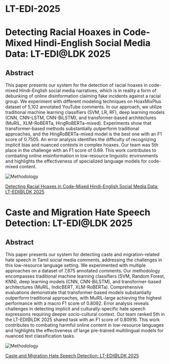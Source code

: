 # LT-EDI-2025
# Detecting Racial Hoaxes in Code-Mixed Hindi-English Social Media Data: LT-EDI@LDK 2025

## Abstract
This paper presents our system for the detection of racial hoaxes in code-mixed Hindi-English social media narratives, which is in reality a form of debunking of online disinformation claiming fake incidents against a racial group. We experiment with different modeling techniques on HoaxMixPlus dataset of 5,102 annotated YouTube comments. In our approach, we utilize traditional machine learning classifiers (SVM, LR, RF), deep learning models (CNN, CNN-LSTM, CNN-BiLSTM), and transformer-based architectures (MuRIL, XLM-RoBERTa, HingRoBERTa-mixed). Experiments show that transformer-based methods substantially outperform traditional approaches, and the HingRoBERTa-mixed model is the best one with an F1 score of 0.7505. An error analysis identifies the difficulty of recognizing implicit bias and nuanced contexts in complex hoaxes. Our team was 5th place in the challenge with an F1 score of 0.69. This work contributes to combating online misinformation in low-resource linguistic environments and highlights the effectiveness of specialized language models for code-mixed content.

![Methodology](https://www.googleapis.com/download/storage/v1/b/kaggle-forum-message-attachments/o/inbox%2F19186184%2Feaed3d5de2dca4a0fa793b8ab6b49675%2FSocial%20media%20LDK.png?generation=1747144987747702&alt=media)

[Detecting Racial Hoaxes in Code-Mixed Hindi-English Social Media Data: LT-EDI@LDK 2025
](https://github.com/borhanitrash/LT-EDI-2025/tree/main/Detecting%20Racial%20Hoaxes%20in%20Code-Mixed%20Hindi-English%20Social%20Media%20Data%20LT-EDI%40LDK%202025)


# Caste and Migration Hate Speech Detection: LT-EDI@LDK 2025

## Abstract
This paper presents our system for detecting caste and migration-related hate speech in Tamil social media comments, addressing the challenges in this low-resource language setting. We experimented with multiple approaches on a dataset of 7,875 annotated comments. Our methodology encompasses traditional machine learning classifiers (SVM, Random Forest, KNN), deep learning models (CNN, CNN-BiLSTM), and transformer-based architectures (MuRIL, IndicBERT, XLM-RoBERTa). Comprehensive evaluations demonstrate that transformer-based models substantially outperform traditional approaches, with MuRIL-large achieving the highest performance with a macro F1 score of 0.8092. Error analysis reveals challenges in detecting implicit and culturally-specific hate speech expressions requiring deeper socio-cultural context. Our team ranked 5th in the LT-EDI@LDK 2025 shared task with an F1 score of 0.80916. This work contributes to combating harmful online content in low-resource languages and highlights the effectiveness of large pre-trained multilingual models for nuanced text classification tasks.

![Methodology](https://www.googleapis.com/download/storage/v1/b/kaggle-forum-message-attachments/o/inbox%2F19186184%2Fe96bd87f147c8eba0b57c7dd96e58db2%2FLDK%20CT.png?generation=1747236784442460&alt=media)

[Caste and Migration Hate Speech Detection: LT-EDI@LDK 2025](https://github.com/borhanitrash/LT-EDI-2025/tree/main/Caste%20and%20Migration%20Hate%20Speech%20Detection%3A%20LT-EDI%40LDK%202025)

